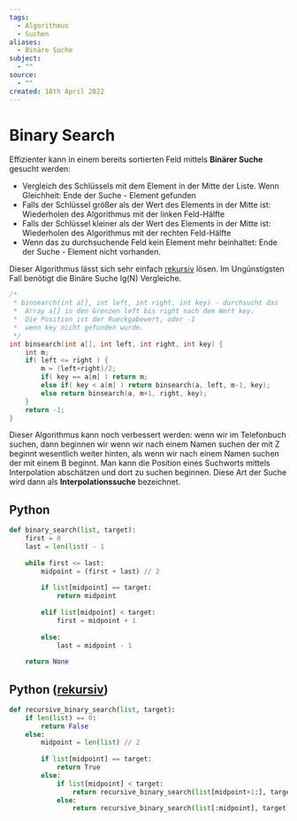 ```yaml
---
tags:
  - Algorithmus
  - Suchen
aliases:
  - Binäre Suche
subject:
  - ""
source:
  - ""
created: 18th April 2022
---
```


# Binary Search

Effizienter kann in einem bereits sortierten Feld mittels **Binärer Suche** gesucht werden:

- Vergleich des Schlüssels mit dem Element in der Mitte der Liste. Wenn Gleichheit: Ende der Suche - Element gefunden
- Falls der Schlüssel größer als der Wert des Elements in der Mitte ist: Wiederholen des Algorithmus mit der linken Feld-Hälfte
- Falls der Schlüssel kleiner als der Wert des Elements in der Mitte ist: Wiederholen des Algorithmus mit der rechten Feld-Hälfte
- Wenn das zu durchsuchende Feld kein Element mehr beinhaltet: Ende der Suche - Element nicht vorhanden.

Dieser Algorithmus lässt sich sehr einfach [rekursiv](Rekursion.md) lösen. Im Ungünstigsten Fall benötigt die Binäre Suche lg(N) Vergleiche.

```c
/*
 * binsearch(int a[], int left, int right, int key) - durchsucht das
 *	Array a[] in den Grenzen left bis right nach dem Wert key.
 *	Die Position ist der Rueckgabewert, oder -1
 *	wenn key nicht gefunden wurde.
 */
int binsearch(int a[], int left, int right, int key) {
    int m;
    if( left <= right ) {
        m = (left+right)/2;
        if( key == a[m] ) return m;
        else if( key < a[m] ) return binsearch(a, left, m-1, key);
        else return binsearch(a, m+1, right, key);
    }
    return -1;
}
```

Dieser Algorithmus kann noch verbessert werden: wenn wir im Telefonbuch suchen, dann beginnen wir wenn wir nach einem Namen suchen der mit Z beginnt wesentlich weiter hinten, als wenn wir nach einem Namen suchen der mit einem B beginnt. Man kann die Position eines Suchworts mittels Interpolation abschätzen und dort zu suchen beginnen. Diese Art der Suche wird dann als **Interpolationssuche** bezeichnet.

## Python

~~~ python
def binary_search(list, target):
	first = 0
	last = len(list) - 1
	
	while first <= last:
		midpoint = (first + last) // 2
		
		if list[midpoint] == target:
			return midpoint
			
		elif list[midpoint] < target:
			first = midpoint + 1
			
		else:
			last = midpoint - 1
	
	return None
~~~

## Python ([rekursiv](Rekursion.md))

~~~ python
def recursive_binary_search(list, target):
	if len(list) == 0:
		return False
	else:
		midpoint = len(list) // 2
		
		if list[midpoint] == target:
			return True
		else:
			if list[midpoint] < target:
				return recursive_binary_search(list[midpoint+1:], target)
			else:
				return recursive_binary_search(list[:midpoint], target)
~~~

